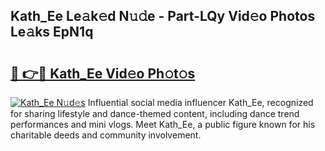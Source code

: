 ## Kath_Ee Le𝚊k𝚎d N𝚞𝚍e - Part-LQy Vid𝚎o Photos Le𝚊ks EpN1q

# <h2><a href="http://fbea864.evod.top/?m=Kath_Ee">🔗 👉🔴 Kath_Ee Vid𝚎o Ph𝚘t𝚘s</a></h2>

[![Kath_Ee N𝚞d𝚎s](https://i.imgur.com/8V9OHl7.gif)](http://fbea864.evod.top/?m=Kath_Ee)
Influential social media influencer Kath_Ee, recognized for sharing lifestyle and dance-themed content, including dance trend performances and mini vlogs. Meet Kath_Ee, a public figure known for his charitable deeds and community involvement. 
